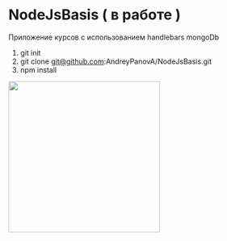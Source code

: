 # NodeJsBasis ( в работе )

Приложение курсов с использованием handlebars mongoDb
1) git init
2) git clone git@github.com:AndreyPanovA/NodeJsBasis.git
3) npm install
<img src="https://www.raghwendra.com/blog/wp-content/uploads/2018/08/node-js.jpg" width="300px">
